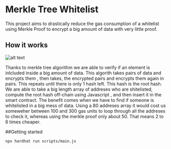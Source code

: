 # Merkle Tree Whitelist
This project aims to drastically reduce the gas consumption of a whitelist using Merkle Proof to encrypt a big amount of data with very little proof.

## How it works

![alt text](https://upload.wikimedia.org/wikipedia/commons/thumb/9/95/Hash_Tree.svg/1200px-Hash_Tree.svg.png)

Thanks to merkle tree algorithm we are able to verify if an element is inlcluded inside a big amount of data. This algorith takes pairs of data and encrypts them , then takes, the encrypted pairs and encrypts them again in pairs. This repeats until there is only 1 hash left. This hash is the root hash. We are able to take a big length array of addreses who are shitelisted, compute the root hash off-chain using Javascript , and then insert it in the smart contract. The benefit comes when we have to find if someone is whitelisted in a big mess of data. Using a 80 addreses array it would cost us someweher between 100 and 300 gas units to loop through all the addreses to check it, whereas using the merkle proof only about 50. That means 2 to 6 times cheaper. 


##Getting started
```shell
npx hardhat run scripts/main.js
```

